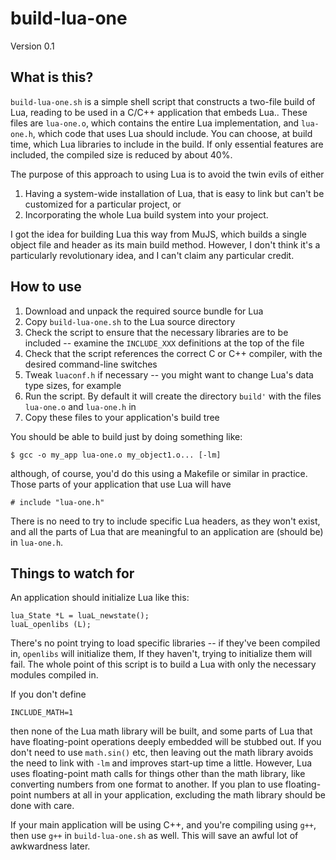 # build-lua-one

Version 0.1

## What is this?

`build-lua-one.sh` is a simple shell script that constructs a two-file
build of Lua, reading to be used in a C/C++ application that embeds
Lua.. These files are `lua-one.o`, which contains the entire
Lua implementation, and `lua-one.h`, which code that uses Lua
should include. You can choose, at build time, which Lua libraries
to include in the build. If only essential features are included, the
compiled size is reduced by about 40%. 

The purpose of this approach to using Lua is to avoid the twin evils of
either

1. Having a system-wide installation of Lua, that is easy to link but can't be customized for a particular project, or
2. Incorporating the whole Lua build system into your project.

I got the idea for building Lua this way from MuJS, which builds a
single object file and header as its main build method. However, I don't
think it's a particularly revolutionary idea, and I can't claim any
particular credit.

## How to use

1. Download and unpack the required source bundle for Lua
2. Copy `build-lua-one.sh` to the Lua source directory
3. Check the script to ensure that the necessary libraries are to be included -- examine the `INCLUDE_XXX` definitions at the top of the file
4. Check that the script references the correct C or C++ compiler, with the desired command-line switches
5. Tweak `luaconf.h` if necessary -- you might want to change Lua's data type sizes, for example
6. Run the script. By default it will create the directory `build'` with the
files `lua-one.o` and `lua-one.h` in
7. Copy these files to your application's build tree

You should be able to build just by doing something like:

    $ gcc -o my_app lua-one.o my_object1.o... [-lm]

although, of course, you'd do this using a Makefile or similar in
practice. Those parts of your application that use Lua will have

    # include "lua-one.h"

There is no need to try to include specific Lua headers, as they won't
exist, and all the parts of Lua that are meaningful to an application 
are (should be) in `lua-one.h`.

## Things to watch for

An application should initialize Lua like this:

    lua_State *L = luaL_newstate();
    luaL_openlibs (L);

There's no point trying to load specific libraries -- if they've been
compiled in, `openlibs` will initialize them, If they haven't, trying
to initialize them will fail. The whole point of this script is to
build a Lua with only the necessary modules compiled in.

If you don't define

    INCLUDE_MATH=1

then none of the Lua math library will be built, and some parts of
Lua that have floating-point operations deeply embedded will be
stubbed out. If you don't need to use `math.sin()` etc, then leaving
out the math library avoids the need to link with `-lm` and improves
start-up time a little. However, Lua uses floating-point math calls
for things other than the math library, like converting numbers from
one format to another. If you plan to use floating-point numbers at
all in your application, excluding the math library should be done
with care.

If your main application will be using C++, and you're compiling
using `g++`, then use `g++` in `build-lua-one.sh` as well. This
will save an awful lot of awkwardness later.


